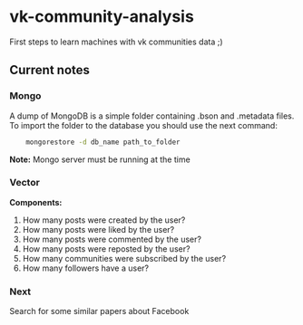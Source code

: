 # vk-community-analysis
First steps to learn machines with vk communities data ;)

## Current notes
### Mongo
A dump of MongoDB is a simple folder containing .bson and .metadata files.
To import the folder to the database you should use the next command:
```bash
    mongorestore -d db_name path_to_folder
```
**Note:** Mongo server must be running at the time

### Vector
**Components:**   
1) How many posts were created by the user?   
2) How many posts were liked by the user?   
3) How many posts were commented by the user?   
4) How many posts were reposted by the user?   
5) How many communities were subscribed by the user?   
6) How many followers have a user?   

### Next
Search for some similar papers about Facebook 

